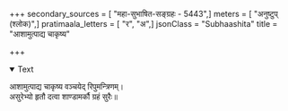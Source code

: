 +++
secondary_sources = [ "महा-सुभाषित-सङ्ग्रहः - 5443",]
meters = [ "अनुष्टुप् (श्लोक)",]
pratimaala_letters = [ "र", "अ",]
jsonClass = "Subhaashita"
title = "आशामुत्पाद्य चाकृष्य"

+++

<details open><summary>Text</summary>

आशामुत्पाद्य चाकृष्य वञ्चयेद् रिपुमन्त्रिणम्।  
असुरेभ्यो हृतौ दत्वा शाण्डामर्कौ ग्रहं सुरैः॥
</details>

